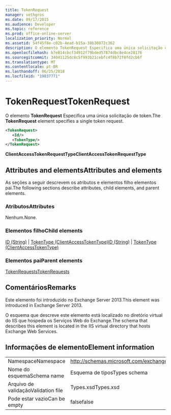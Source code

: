 ```yaml
---
title: TokenRequest
manager: sethgros
ms.date: 09/17/2015
ms.audience: Developer
ms.topic: reference
ms.prod: office-online-server
localization_priority: Normal
ms.assetid: 54f45f8e-c02b-4ead-b15a-38b30872c362
description: O elemento TokenRequest Especifica uma única solicitação de token.
ms.openlocfilehash: b7e814cbcf34912f79bded57874dbc8e4ce28176
ms.sourcegitcommit: 34041125dc8c5f993b21cebfc4f8b72f0fd2cb6f
ms.translationtype: MT
ms.contentlocale: pt-BR
ms.lasthandoff: 06/25/2018
ms.locfileid: "19837771"
---
```

# <a name="tokenrequest"></a><span data-ttu-id="baa78-103">TokenRequest</span><span class="sxs-lookup"><span data-stu-id="baa78-103">TokenRequest</span></span>

<span data-ttu-id="baa78-104">O elemento **TokenRequest** Especifica uma única solicitação de token.</span><span class="sxs-lookup"><span data-stu-id="baa78-104">The **TokenRequest** element specifies a single token request.</span></span> 
  
```XML
<TokenRequest>
   <Id/>
   <TokenType/>
</TokenRequest>
```

 <span data-ttu-id="baa78-105">**ClientAccessTokenRequestType**</span><span class="sxs-lookup"><span data-stu-id="baa78-105">**ClientAccessTokenRequestType**</span></span>
## <a name="attributes-and-elements"></a><span data-ttu-id="baa78-106">Attributes and elements</span><span class="sxs-lookup"><span data-stu-id="baa78-106">Attributes and elements</span></span>

<span data-ttu-id="baa78-107">As seções a seguir descrevem os atributos e elementos filho elementos pai.</span><span class="sxs-lookup"><span data-stu-id="baa78-107">The following sections describe attributes, child elements, and parent elements.</span></span>
  
### <a name="attributes"></a><span data-ttu-id="baa78-108">Atributos</span><span class="sxs-lookup"><span data-stu-id="baa78-108">Attributes</span></span>

<span data-ttu-id="baa78-109">Nenhum.</span><span class="sxs-lookup"><span data-stu-id="baa78-109">None.</span></span>
  
### <a name="child-elements"></a><span data-ttu-id="baa78-110">Elementos filho</span><span class="sxs-lookup"><span data-stu-id="baa78-110">Child elements</span></span>

<span data-ttu-id="baa78-111">[ID (String)](id-string.md) | [TokenType (ClientAccessTokenType)](tokentype-clientaccesstokentype.md)</span><span class="sxs-lookup"><span data-stu-id="baa78-111">[ID (String)](id-string.md) | [TokenType (ClientAccessTokenType)](tokentype-clientaccesstokentype.md)</span></span>
  
### <a name="parent-elements"></a><span data-ttu-id="baa78-112">Elementos pai</span><span class="sxs-lookup"><span data-stu-id="baa78-112">Parent elements</span></span>

[<span data-ttu-id="baa78-113">TokenRequests</span><span class="sxs-lookup"><span data-stu-id="baa78-113">TokenRequests</span></span>](tokenrequests.md)
  
## <a name="remarks"></a><span data-ttu-id="baa78-114">Comentários</span><span class="sxs-lookup"><span data-stu-id="baa78-114">Remarks</span></span>

<span data-ttu-id="baa78-115">Este elemento foi introduzido no Exchange Server 2013.</span><span class="sxs-lookup"><span data-stu-id="baa78-115">This element was introduced in Exchange Server 2013.</span></span>
  
<span data-ttu-id="baa78-116">O esquema que descreve este elemento está localizado no diretório virtual do IIS que hospeda os Serviços Web do Exchange.</span><span class="sxs-lookup"><span data-stu-id="baa78-116">The schema that describes this element is located in the IIS virtual directory that hosts Exchange Web Services.</span></span>
  
## <a name="element-information"></a><span data-ttu-id="baa78-117">Informações de elemento</span><span class="sxs-lookup"><span data-stu-id="baa78-117">Element information</span></span>

|||
|:-----|:-----|
|<span data-ttu-id="baa78-118">Namespace</span><span class="sxs-lookup"><span data-stu-id="baa78-118">Namespace</span></span>  <br/> |http://schemas.microsoft.com/exchange/services/2006/types  <br/> |
|<span data-ttu-id="baa78-119">Nome do esquema</span><span class="sxs-lookup"><span data-stu-id="baa78-119">Schema name</span></span>  <br/> |<span data-ttu-id="baa78-120">Esquema de tipos</span><span class="sxs-lookup"><span data-stu-id="baa78-120">Types schema</span></span>  <br/> |
|<span data-ttu-id="baa78-121">Arquivo de validação</span><span class="sxs-lookup"><span data-stu-id="baa78-121">Validation file</span></span>  <br/> |<span data-ttu-id="baa78-122">Types.xsd</span><span class="sxs-lookup"><span data-stu-id="baa78-122">Types.xsd</span></span>  <br/> |
|<span data-ttu-id="baa78-123">Pode estar vazio</span><span class="sxs-lookup"><span data-stu-id="baa78-123">Can be empty</span></span>  <br/> |<span data-ttu-id="baa78-124">false</span><span class="sxs-lookup"><span data-stu-id="baa78-124">false</span></span>  <br/> |
   

